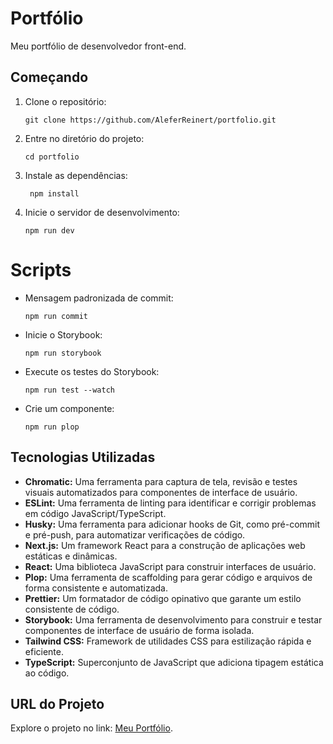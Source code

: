 # Portfólio

Meu portfólio de desenvolvedor front-end.

## Começando

1. Clone o repositório:
   ```
   git clone https://github.com/AleferReinert/portfolio.git
   ```
2. Entre no diretório do projeto:
   ```
   cd portfolio
   ```
3. Instale as dependências:
   ```
    npm install
   ```
4. Inicie o servidor de desenvolvimento:

   ```
   npm run dev
   ```

# Scripts

- Mensagem padronizada de commit:

  ```
  npm run commit
  ```

- Inicie o Storybook:

  ```
  npm run storybook
  ```

- Execute os testes do Storybook:

  ```
  npm run test --watch
  ```

- Crie um componente:

  ```
  npm run plop
  ```

## Tecnologias Utilizadas

- **Chromatic:** Uma ferramenta para captura de tela, revisão e testes visuais automatizados para componentes de interface de usuário.
- **ESLint:** Uma ferramenta de linting para identificar e corrigir problemas em código JavaScript/TypeScript.
- **Husky:** Uma ferramenta para adicionar hooks de Git, como pré-commit e pré-push, para automatizar verificações de código.
- **Next.js:** Um framework React para a construção de aplicações web estáticas e dinâmicas.
- **React:** Uma biblioteca JavaScript para construir interfaces de usuário.
- **Plop:** Uma ferramenta de scaffolding para gerar código e arquivos de forma consistente e automatizada.
- **Prettier:** Um formatador de código opinativo que garante um estilo consistente de código.
- **Storybook:** Uma ferramenta de desenvolvimento para construir e testar componentes de interface de usuário de forma isolada.
- **Tailwind CSS:** Framework de utilidades CSS para estilização rápida e eficiente.
- **TypeScript:** Superconjunto de JavaScript que adiciona tipagem estática ao código.

## URL do Projeto

Explore o projeto no link: [Meu Portfólio](https://aleferreinert.netlify.app).

